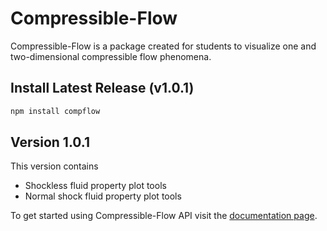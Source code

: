 # Compressible-Flow

Compressible-Flow is a package created for students to visualize one and two-dimensional compressible flow phenomena.

## Install Latest Release (v1.0.1) 
```Bash 
npm install compflow
```
## Version 1.0.1
This version contains
* Shockless fluid property plot tools 
* Normal shock fluid property plot tools 

To get started using Compressible-Flow API visit the [documentation page](file:///Users/naveentayyebi/Documents/GitHub/Compressible-Flow/docs/_build/html/index.html).




